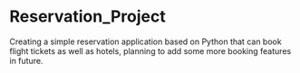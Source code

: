 # Reservation_Project
Creating a simple reservation application based on Python that can book flight tickets as well as hotels, planning to add some more booking features in future.
